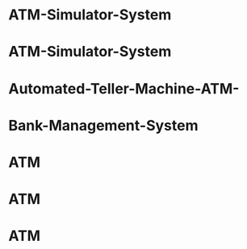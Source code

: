# ATM-Simulator-System
# ATM-Simulator-System
# Automated-Teller-Machine-ATM-
# Bank-Management-System
# ATM
# ATM
# ATM
